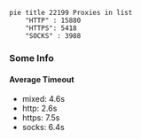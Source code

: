 
```mermaid
pie title 22199 Proxies in list
    "HTTP" : 15880
    "HTTPS": 5418
    "SOCKS" : 3988
```

### Some Info
#### Average Timeout

- mixed: 4.6s
- http: 2.6s
- https: 7.5s
- socks: 6.4s